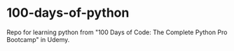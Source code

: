 # 100-days-of-python
Repo for learning python from "100 Days of Code: The Complete Python Pro Bootcamp" in Udemy.

